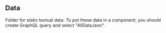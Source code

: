 ## Data

Folder for static textual data. To put these data in a component, you should create GraphQL query and select "AllDataJson".
